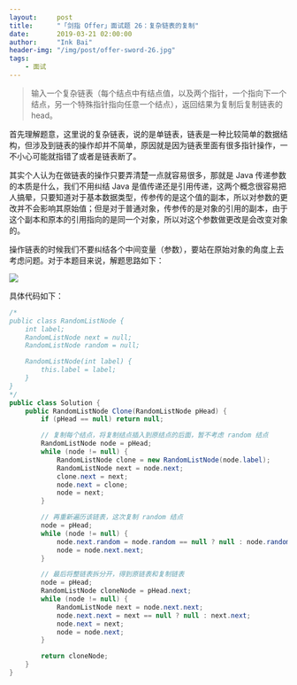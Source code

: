 ```yaml
---
layout:     post
title:      "「剑指 Offer」面试题 26：复杂链表的复制"
date:       2019-03-21 02:00:00
author:     "Ink Bai"
header-img: "/img/post/offer-sword-26.jpg"
tags:
    - 面试
---
```


> 输入一个复杂链表（每个结点中有结点值，以及两个指针，一个指向下一个结点，另一个特殊指针指向任意一个结点），返回结果为复制后复制链表的 head。

首先理解题意，这里说的复杂链表，说的是单链表，链表是一种比较简单的数据结构，但涉及到链表的操作却并不简单，原因就是因为链表里面有很多指针操作，一不小心可能就指错了或者是链表断了。

其实个人认为在做链表的操作只要弄清楚一点就容易很多，那就是 Java 传递参数的本质是什么，我们不用纠结 Java 是值传递还是引用传递，这两个概念很容易把人搞晕，只要知道对于基本数据类型，传参传的是这个值的副本，所以对参数的更改并不会影响其原始值；但是对于普通对象，传参传的是对象的引用的副本，由于这个副本和原本的引用指向的是同一个对象，所以对这个参数做更改是会改变对象的。

操作链表的时候我们不要纠结各个中间变量（参数），要站在原始对象的角度上去考虑问题。对于本题目来说，解题思路如下：

![](/img/content/copy-listnode.png)

具体代码如下：

```java
/*
public class RandomListNode {
    int label;
    RandomListNode next = null;
    RandomListNode random = null;

    RandomListNode(int label) {
        this.label = label;
    }
}
*/
public class Solution {
    public RandomListNode Clone(RandomListNode pHead) {
        if (pHead == null) return null;

        // 复制每个结点，将复制结点插入到原结点的后面，暂不考虑 random 结点
        RandomListNode node = pHead;
        while (node != null) {
            RandomListNode clone = new RandomListNode(node.label);
            RandomListNode next = node.next;
            clone.next = next;
            node.next = clone;
            node = next;
        }

        // 再重新遍历该链表，这次复制 random 结点
        node = pHead;
        while (node != null) {
            node.next.random = node.random == null ? null : node.random.next;
            node = node.next.next;
        }

        // 最后将整链表拆分开，得到原链表和复制链表
        node = pHead;
        RandomListNode cloneNode = pHead.next;
        while (node != null) {
            RandomListNode next = node.next.next;
            node.next.next = next == null ? null : next.next;
            node.next = next;
            node = node.next;
        }

        return cloneNode;
    }
}
```
